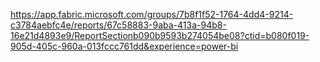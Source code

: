 https://app.fabric.microsoft.com/groups/7b8f1f52-1764-4dd4-9214-c3784aebfc4e/reports/67c58883-9aba-413a-94b8-16e21d4893e9/ReportSectionb090b9593b274054be08?ctid=b080f019-905d-405c-960a-013fccc761dd&experience=power-bi
